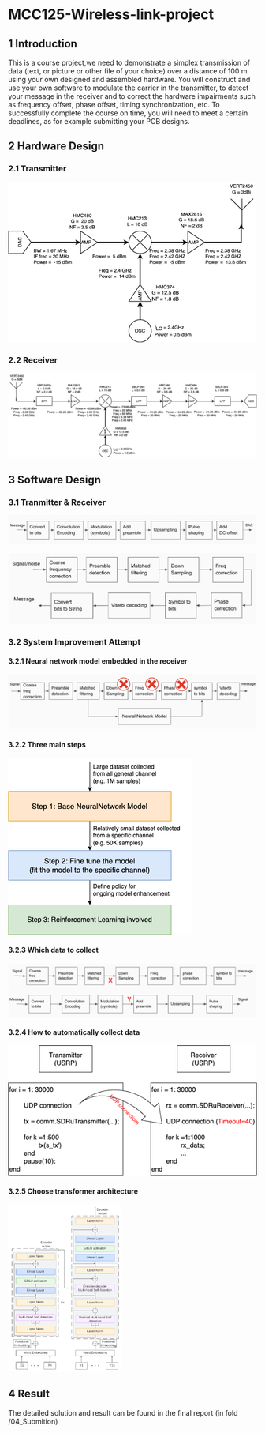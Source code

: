 # MCC125-Wireless-link-project

## 1 Introduction
This is a course project,we need to demonstrate a simplex transmission of data (text, or picture or other file of your choice) over a distance of 100 m using your own designed and assembled hardware. You will construct and use your own software to modulate the carrier in the transmitter, to detect your message in the receiver and to correct the hardware impairments such as frequency offset, phase offset, timing synchronization, etc. To successfully complete the course on time, you will need to meet a certain deadlines, as for example submitting your PCB designs.

## 2 Hardware Design

### 2.1 Transmitter

![transmitter](00_SystemDesign/Transmitter.jpg)

### 2.2 Receiver

![transmitter](00_SystemDesign/Receiver.jpg)



## 3 Software Design

### 3.1 Tranmitter & Receiver

![transmitter_block_diagram](images/transmitter_block_diagram.png)

![receiver_block_diagram](images/receiver_block_diagram.png)

### 3.2 System Improvement Attempt

#### 3.2.1 Neural network model embedded in the receiver

![receiver_new_design](images/receiver_new_design.png)

#### 3.2.2 Three main steps

![idea_Diagram.drawio](images/idea_Diagram.drawio.png)

#### 3.2.3 Which data to collect

![where_to_collect_data](images/where_to_collect_data.png)

#### 3.2.4 How to automatically collect data

![udp_connection_Diagram](images/udp_connection_Diagram.png)

#### 3.2.5 Choose transformer architecture

<img src="images/transformer%20(2).png" alt="transformer (2)" style="zoom:33%;" />

## 4 Result

The detailed solution and result can be found in the final report (in fold /04_Submition)
